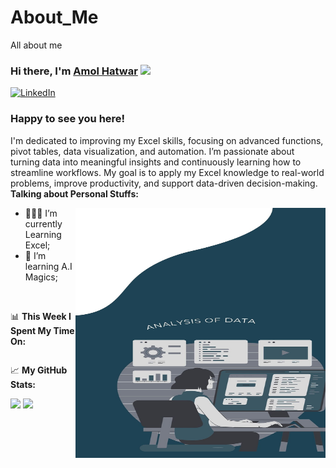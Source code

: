 # About_Me
All about me

### Hi there, I'm <a href="https://skst.in" target="_blank">Amol Hatwar</a> <img src="https://media.giphy.com/media/hvRJCLFzcasrR4ia7z/giphy.gif" width="25px">

[![LinkedIn](https://img.shields.io/badge/LinkedIn-View%20Profile-0A66C2?style=flat&logo=linkedin&logoColor=white)](https://www.linkedin.com/in/linkedin.com/in/amolhatwar/)


### Happy to see you here! 
I'm dedicated to improving my Excel skills, focusing on advanced functions, pivot tables, data visualization, and automation. I’m passionate about turning data into meaningful insights and continuously learning how to streamline workflows. My goal is to apply my Excel knowledge to real-world problems, improve productivity, and support data-driven decision-making.
**Talking about Personal Stuffs:**

<img align="right" alt="GIF" src="https://github.com/amolhatwar/About_Me/blob/817e28972bbc598eb68092f766372b027729f5e8/Blue%20Modern%20Data%20Analysis%20Your%20Story.jpg" width="400" height="400" />
  

- 👨🏻‍💻 I’m currently Learning Excel;
- 🚀 I’m learning A.I Magics;

</br>

📊 **This Week I Spent My Time On:**
<!--START_SECTION:waka-->
```text

```
<!--END_SECTION:waka-->

📈 **My GitHub Stats:**
<p>
  <img height="180em" src="https://github-readme-stats.vercel.app/api?username=amolhatwar&show_icons=true&hide_border=true&&count_private=true&include_all_commits=true" />
  <img height="180em" src="https://github-readme-stats.vercel.app/api/top-langs/?username=amolhatwar&exclude_repo=KNN-Image-Classification&show_icons=true&hide_border=true&layout=compact&langs_count=8"/>
</p>

